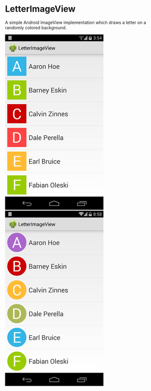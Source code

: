 LetterImageView
===============

A simple Android ImageView implementation which draws a letter on a randomly colored background.

![Alt text](/art/screenshot1.png?raw=true)  ![Alt text](/art/screenshot2.png?raw=true)
